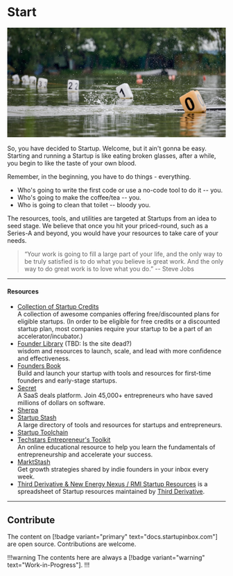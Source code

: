 # Start

![Helping Startups during the chaotic zero stage.](/assets/img/content/start-line.jpg "Start")

So, you have decided to Startup. Welcome, but it ain't gonna be easy. Starting and running a Startup is like eating broken glasses, after a while, you begin to like the taste of your own blood.

Remember, in the beginning, you have to do things - everything.

- Who's going to write the first code or use a no-code tool to do it -- you.
- Who's going to make the coffee/tea -- you.
- Who is going to clean that toilet -- bloody you.

The resources, tools, and utilities are targeted at Startups from an idea to seed stage. We believe that once you hit your priced-round, such as a Series-A and beyond, you would have your resources to take care of your needs.

> “Your work is going to fill a large part of your life, and the only way to be truly satisfied is to do what you believe is great work. And the only way to do great work is to love what you do.” -- Steve Jobs

---

#### Resources

- [Collection of Startup Credits](https://github.com/dakshshah96/awesome-startup-credits)\
  A collection of awesome companies offering free/discounted plans for eligible startups. (In order to be eligible for free credits or a discounted startup plan, most companies require your startup to be a part of an accelerator/incubator.)
- [Founder Library](https://www.founderlibrary.com) (TBD: Is the site dead?)\
  wisdom and resources to launch, scale, and lead with more confidence and effectiveness.
- [Founders Book](https://foundersbook.co)\
  Build and launch your startup with tools and resources for first-time founders and early-stage startups.
- [Secret](https://www.joinsecret.com)\
  A SaaS deals platform. Join 45,000+ entrepreneurs who have saved millions of dollars on software.
- [Sherpa](https://www.learnwithsherpa.com)
- [Startup Stash](https://startupstash.com)\
  A large directory of tools and resources for startups and entrepreneurs.
- [Startup Toolchain](https://startuptoolchain.com)
- [Techstars Entrepreneur's Toolkit](https://toolkit.techstars.com)\
  An online educational resource to help you learn the fundamentals of entrepreneurship and accelerate your success.
- [MarktStash](https://marktstash.com)\
  Get growth strategies shared by indie founders in your inbox every week.
- [Third Derivative & New Energy Nexus / RMI Startup Resources](https://docs.google.com/spreadsheets/d/1mHj6rm_7pMThv6dcemgfpF8k1j5Cq7BiW33yAOo8WC0/) is a spreadsheet of Startup resources maintained by [Third Derivative](https://www.third-derivative.org).

---

## Contribute

The content on [!badge variant="primary" text="docs.startupinbox.com"] are open source. Contributions are welcome.

!!!warning
The contents here are always a [!badge variant="warning" text="Work-in-Progress"].
!!!